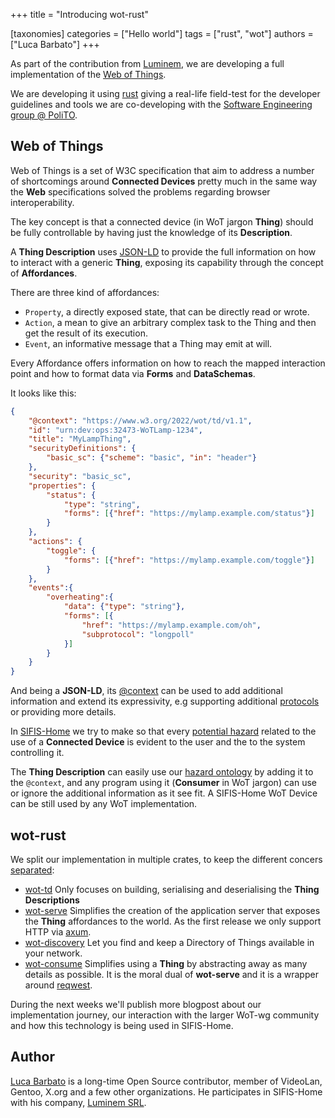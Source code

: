 +++
title = "Introducing wot-rust"

[taxonomies]
categories = ["Hello world"]
tags = ["rust", "wot"]
authors = ["Luca Barbato"]
+++

As part of the contribution from [Luminem](https://github.com/luminem), we are developing a full implementation of the [Web of Things](https://www.w3.org/WoT/wg/).

We are developing it using [rust](https://rust-lang.org) giving a real-life field-test for the developer guidelines and tools we are co-developing with the [Software Engineering group @ PoliTO](https://github.com/SoftengPoliTo/).

## Web of Things

Web of Things is a set of W3C specification that aim to address a number of shortcomings around **Connected Devices** pretty much in the same way the **Web** specifications solved the problems regarding browser interoperability.

The key concept is that a connected device (in WoT jargon **Thing**) should be fully controllable by having just the knowledge of its **Description**.

A **Thing Description** uses [JSON-LD](https://www.w3.org/TR/json-ld11/) to provide the full information on how to interact with a generic **Thing**, exposing its capability through the concept of **Affordances**.

There are three kind of affordances:
- `Property`, a directly exposed state, that can be directly read or wrote.
- `Action`, a mean to give an arbitrary complex task to the Thing and then get the result of its execution.
- `Event`, an informative message that a Thing may emit at will.

Every Affordance offers information on how to reach the mapped interaction point and how to format data via **Forms** and **DataSchemas**.

It looks like this:

``` json
{
    "@context": "https://www.w3.org/2022/wot/td/v1.1",
    "id": "urn:dev:ops:32473-WoTLamp-1234",
    "title": "MyLampThing",
    "securityDefinitions": {
        "basic_sc": {"scheme": "basic", "in": "header"}
    },
    "security": "basic_sc",
    "properties": {
        "status": {
            "type": "string",
            "forms": [{"href": "https://mylamp.example.com/status"}]
        }
    },
    "actions": {
        "toggle": {
            "forms": [{"href": "https://mylamp.example.com/toggle"}]
        }
    },
    "events":{
        "overheating":{
            "data": {"type": "string"},
            "forms": [{
                "href": "https://mylamp.example.com/oh",
                "subprotocol": "longpoll"
            }]
        }
    }
}
```

And being a **JSON-LD**, its [@context](https://www.w3.org/TR/json-ld11/#the-context) can be used to add additional information and extend its expressivity, e.g supporting additional [protocols](https://w3c.github.io/wot-binding-templates/#protocol-intro) or providing more details.

In [SIFIS-Home](https://www.sifis-home.eu) we try to make so that every [potential hazard](https://www.sifis-home.eu/ontology) related to the use of a **Connected Device** is evident to the user and the to the system controlling it.

The **Thing Description** can easily use our [hazard ontology](https://www.sifis-home.eu/ontology) by adding it to the `@context`, and any program using it (**Consumer** in WoT jargon) can use or ignore the additional information as it see fit. A SIFIS-Home WoT Device can be still used by any WoT implementation.

## wot-rust

We split our implementation in multiple crates, to keep the different concers [separated](https://en.wikipedia.org/wiki/Separation_of_concerns):

- [wot-td](https://crates.io/crates/wot-td) Only focuses on building, serialising and deserialising the **Thing Descriptions**
- [wot-serve](https://crates.io/crates/wot-serve) Simplifies the creation of the application server that exposes the **Thing** affordances to the world. As the first release we only support HTTP via [axum](https://github.com/tokio-rs/axum).
- [wot-discovery](https://crates.io/crates/wot-discovery) Let you find and keep a Directory of Things available in your network.
- [wot-consume](https://crates.io/crates/wot-consume) Simplifies using a **Thing** by abstracting away as many details as possible. It is the moral dual of **wot-serve** and it is a wrapper around [reqwest](https://crates.io/crates/reqwest).

During the next weeks we'll publish more blogpost about our implementation journey, our interaction with the larger WoT-wg community and how this technology is being used in SIFIS-Home.

## Author

[Luca Barbato](https://github.com/lu-zero) is a long-time Open Source contributor, member of VideoLan, Gentoo, X.org and a few other organizations. He participates in SIFIS-Home with his company, [Luminem SRL](http://luminem.it).
